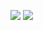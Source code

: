 ![](https://i.pinimg.com/564x/eb/df/cb/ebdfcb71d7b28bd686b6bc4cb296c39a.jpg)
![]([https://media.discordapp.net/attachments/727258187207540846/1196597635142926420/IMG_8127.jpg?ex=65b83563&is=65a5c063&hm=66ff9571e23579a40f06b5dcb229d51d49f866affd5e7eeca7cbc4acec45749a&=&format=webp&width=616&height=542](https://files.catbox.moe/941gwc.webp)https://files.catbox.moe/941gwc.webp)
